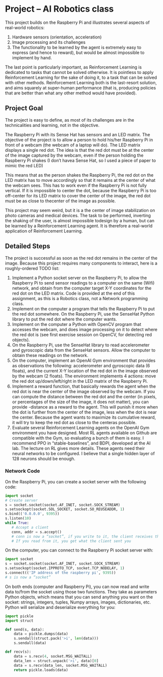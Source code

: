 # Project – AI Robotics class

This project builds on the Raspberry Pi and illustrates several aspects of real-world robotics:

1. Hardware sensors (orientation, acceleration)
2. Image processing and its challenges
3. The functionality to be learned by the agent is extremely easy to express (and hence to reward), but would be almost impossible to implement by hand.

The last point is particularly important, as Reinforcement Learning is dedicated to tasks that cannot be solved otherwise. It is pointless to apply Reinforcement Learning for the sake of doing it, to a task that can be solved with other methods. Reinforcement Learning both is the last-resort solution, and aims squarely at super-human performance (that is, producing policies that are better than what any other method would have provided).

## Project Goal
The project is easy to define, as most of its challenges are in the technicalities and learning, not in the objective.

The Raspberry Pi with its Sense Hat has sensors and an LED matrix. The objective of the project is to allow a person to hold his/her Raspberry Pi in front of a webcam (the webcam of a laptop will do). The LED matrix displays a single red dot. The idea is that the red dot must be at the center of the image captured by the webcam, even if the person holding the Raspberry Pi shakes (I don’t havea Sense Hat, so I used a piece of paper to mimic the red LED)

This means that as the person shakes the Raspberry Pi, the red dot on the LED matrix has to move accordingly so that it remains at the center of what the webcam sees. This has to work even if the Raspberry Pi is not fully vertical. If it is impossible to center the dot, because the Raspberry Pi is too off-center for its LED matrix to cover the center of the image, the red dot must be as close to thecenter of the image as possible.

This project may seem weird, but it is a the center of image stabilization on photo cameras and medical devices. The task to be performed, inverting the shaking of the user, is almost impossible todesign by a human, but can be learned by a Reinforcement Learning agent. It is therefore a real-world application of Reinforcement Learning.

## Detailed Steps
The project is successful as soon as the red dot remains in the center of the image. Because this project requires many components to interact, here is a roughly-ordered TODO list:

1. Implement a Python socket server on the Raspberry Pi, to allow the Raspberry Pi to send sensor readings to a computer on the same (Wifi) network, and obtain from the computer target X-Y coordinates for the red dot on the LED matrix. Code is provided at the end of this assignment, as this is a Robotics class, not a Network programming class.
2. Implement on the computer a program that tells the Raspberry Pi to put the red dot somewhere. On the Raspberry Pi, use the SenseHat Python library to put the red dot where the computer wants.
3. Implement on the computer a Python with OpenCV program that accesses the webcam, and does image processing on it to detect where the red dot is (see first exercise session on OpenCV, for detecting red objects).
4. On the Raspberry Pi, use the SenseHat library to read accelerometer and gyroscopic data from the SenseHat sensors. Allow the computer to obtain these readings on the network.
5. On the computer, implement an OpenAI Gym environment that provides as observations the following: accelerometer and gyroscopic data (6 floats), and the current X-Y location of the red dot in the image observed by the webcam (2 floats). The environment implements 4 actions: move the red dot up/down/left/right in the LED matrix of the Raspberry Pi.
6. Implement a reward function, that basically rewards the agent when the red dot is near the center of the image observed by the webcam. If you can compute the distance between the red dot and the center (in pixels, or percentages of the size of the image, it does not matter), you can provide -distance as a reward to the agent. This will punish it more when the dot is further from the center of the image, less when the dot is near the center. Because the agent wants to maximize its cumulative reward, it will try to keep the red dot as close to the centeras possible.
7. Evaluate several Reinforcement Learning agents on the OpenAI Gym environment you have designed. Most RL agents available on Github are compatible with the Gym, so evaluating a bunch of them is easy. I recommend PPO in “stable-baselines”, and BDPI, developed at the AI lab. The lecture on RL gives more details. These agents need their neural networks to be configured. I believe that a single hidden layer of 128 neurons should be enough.
### Network Code
On the Raspberry Pi, you can create a socket server with the following code:
```python
import socket
# Create server
s = socket.socket(socket.AF_INET, socket.SOCK_STREAM)
s.setsockopt(socket.SOL_SOCKET, socket.SO_REUSEADDR, 1)
s.bind(('0.0.0.0', 9395))
s.listen(10)
while True:    
   # Accept a client    
   conn, addr = s.accept()    
   # conn is now a “socket”, if you write to it, the client receives that data.    
   # If you read from it, you get what the client sent you
```
On the computer, you can connect to the Raspberry Pi socket server with:

```python
import socket
s = socket.socket(socket.AF_INET, socket.SOCK_STREAM)
s.setsockopt(socket.IPPROTO_TCP, socket.TCP_NODELAY, 1)
s.connect(('IP address of the raspberry pi', 9395))
# s is now a “socket”
```

On both ends (computer and Raspberry Pi), you can now read and write data to/from the socket using those two functions. They take as parameters Python objects, which means that you can send anything you want on the socket: strings, integers, tuples, Numpy arrays, images, dictionaries, etc. Python will serialize and deserialize everything for you:

```python
import pickle
import struct

def send(s, data):    
    data = pickle.dumps(data)    
    s.sendall(struct.pack('>i', len(data)))    
    s.sendall(data)

def recv(s):    
    data = s.recv(4, socket.MSG_WAITALL)    
    data_len = struct.unpack('>i', data)[0]    
    data = s.recv(data_len, socket.MSG_WAITALL)
    return pickle.loads(data)
```